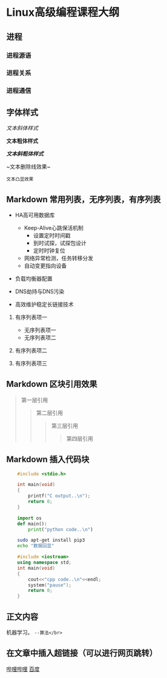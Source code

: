 # Linux高级编程课程大纲

## 进程

### 进程源语

### 进程关系

### 进程通信

## 字体样式

*文本斜体样式*

**文本粗体样式**

***文本斜粗体样式***

~文本删除线效果~

`文本凸显效果`

## Markdown 常用列表，无序列表，有序列表

* HA高可用数据库
	* Keep-Alive心跳保活机制
		* 设置定时时间戳
		* 到时试探，试探包设计
		* 定时时钟复位
	* 网络异常检测，任务转移分发
	* 自动变更指向设备

* 负载均衡器配置

* DNS劫持与DNS污染

* 高效维护稳定长链接技术

1. 有序列表项一

	* 无序列表项一
	* 无序列表项二
	
2. 有序列表项二

3. 有序列表项三

## Markdown 区块引用效果

> 第一层引用
>> 第二层引用
>>> 第三层引用
>>>> 第四层引用

## Markdown 插入代码块

```c
	#include <stdio.h>

	int main(void)
	{
		printf("C output..\n");
		return 0;
	}
```

```python
	import os
	def main():
		print("python code..\n")
```

```bash
	sudo apt-get install pip3
	echo "数据回显"
```

```cpp
	#include <iostream>
	using namespace std;
	int main(void)
	{
		cout<<"cpp code..\n"<<endl;
		system("pause");
		return 0;
	}
```

## 正文内容

机器学习。 `--算法</br>`

## 在文章中插入超链接（可以进行网页跳转）

[哔哩哔哩](https://www.bilibili.com "跳转到b站")
[百度](https://www.baidu.com "跳转到百度")
